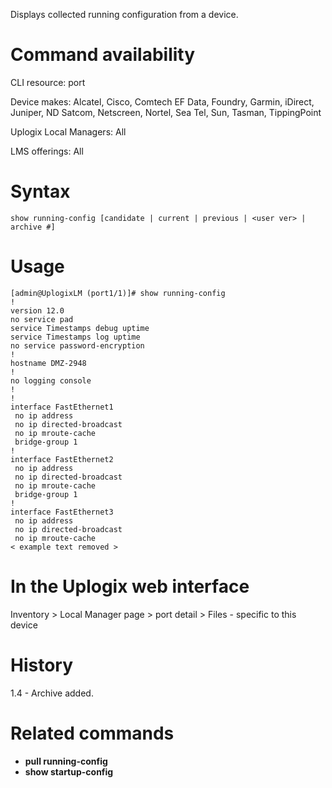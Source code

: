 <!-- 5.4 -->

Displays collected running configuration from a device.

# Command availability

CLI resource: port

Device makes: Alcatel, Cisco, Comtech EF Data, Foundry, Garmin, iDirect, Juniper, ND Satcom, Netscreen, Nortel, Sea Tel, Sun, Tasman, TippingPoint

Uplogix Local Managers: All

LMS offerings: All

# Syntax 

```
show running-config [candidate | current | previous | <user ver> | archive #]

```
# Usage 

```
[admin@UplogixLM (port1/1)]# show running-config 
!
version 12.0
no service pad
service Timestamps debug uptime
service Timestamps log uptime
no service password-encryption
!
hostname DMZ-2948
!
no logging console
!
!
interface FastEthernet1
 no ip address
 no ip directed-broadcast
 no ip mroute-cache
 bridge-group 1
!
interface FastEthernet2
 no ip address
 no ip directed-broadcast
 no ip mroute-cache
 bridge-group 1
!
interface FastEthernet3
 no ip address
 no ip directed-broadcast
 no ip mroute-cache
< example text removed >
```

# In the Uplogix web interface

Inventory > Local Manager page > port detail > Files - specific to this device

# History 

1.4 - Archive added. 

# Related commands 

- **pull running-config**
- **show startup-config**
